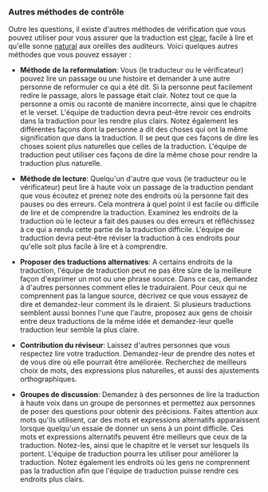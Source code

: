 ### Autres méthodes de contrôle

Outre les questions, il existe d'autres méthodes de vérification que vous pouvez utiliser pour vous assurer que la traduction est [clear](../clear/01.md), facile à lire et qu'elle sonne [natural](../natural/01.md) aux oreilles des auditeurs. Voici quelques autres méthodes que vous pouvez essayer :

* **Méthode de la reformulation**: Vous (le traducteur ou le vérificateur) pouvez lire un passage ou une histoire et demander à une autre personne de reformuler ce qui a été dit. Si la personne peut facilement redire le passage, alors le passage était clair. Notez tout ce que la personne a omis ou raconté de manière incorrecte, ainsi que le chapitre et le verset. L'équipe de traduction devra peut-être revoir ces endroits dans la traduction pour les rendre plus clairs. Notez également les différentes façons dont la personne a dit des choses qui ont la même signification que dans la traduction. Il se peut que ces façons de dire les choses soient plus naturelles que celles de la traduction. L'équipe de traduction peut utiliser ces façons de dire la même chose pour rendre la traduction plus naturelle.

* **Méthode de lecture**: Quelqu'un d'autre que vous (le traducteur ou le vérificateur) peut lire à haute voix un passage de la traduction pendant que vous écoutez et prenez note des endroits où la personne fait des pauses ou des erreurs. Cela montrera à quel point il est facile ou difficile de lire et de comprendre la traduction. Examinez les endroits de la traduction où le lecteur a fait des pauses ou des erreurs et réfléchissez à ce qui a rendu cette partie de la traduction difficile. L'équipe de traduction devra peut-être réviser la traduction à ces endroits pour qu'elle soit plus facile à lire et à comprendre.

* **Proposer des traductions alternatives**: A certains endroits de la traduction, l'équipe de traduction peut ne pas être sûre de la meilleure façon d'exprimer un mot ou une phrase source. Dans ce cas, demandez à d'autres personnes comment elles le traduiraient. Pour ceux qui ne comprennent pas la langue source, décrivez ce que vous essayez de dire et demandez-leur comment ils le diraient. Si plusieurs traductions semblent aussi bonnes l'une que l'autre, proposez aux gens de choisir entre deux traductions de la même idée et demandez-leur quelle traduction leur semble la plus claire.

* **Contribution du réviseur**: Laissez d'autres personnes que vous respectez lire votre traduction. Demandez-leur de prendre des notes et de vous dire où elle pourrait être améliorée. Recherchez de meilleurs choix de mots, des expressions plus naturelles, et aussi des ajustements orthographiques.

* **Groupes de discussion**: Demandez à des personnes de lire la traduction à haute voix dans un groupe de personnes et permettez aux personnes de poser des questions pour obtenir des précisions. Faites attention aux mots qu'ils utilisent, car des mots et expressions alternatifs apparaissent lorsque quelqu'un essaie de donner un sens à un point difficile. Ces mots et expressions alternatifs peuvent être meilleurs que ceux de la traduction. Notez-les, ainsi que le chapitre et le verset sur lesquels ils portent. L'équipe de traduction pourra les utiliser pour améliorer la traduction. Notez également les endroits où les gens ne comprennent pas la traduction afin que l'équipe de traduction puisse rendre ces endroits plus clairs.

